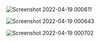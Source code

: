 ![Screenshot 2022-04-19 000611](https://user-images.githubusercontent.com/101182840/163982463-31dc02bb-7dfd-4c03-a5fa-7950eb31dd9c.png)




![Screenshot 2022-04-19 000643](https://user-images.githubusercontent.com/101182840/163982483-a0cd8bbf-b05d-4295-8f33-a149afe36947.png)




![Screenshot 2022-04-19 000702](https://user-images.githubusercontent.com/101182840/163982506-5dbaa276-cfb0-4b37-866c-9eb5e61d7333.png)

